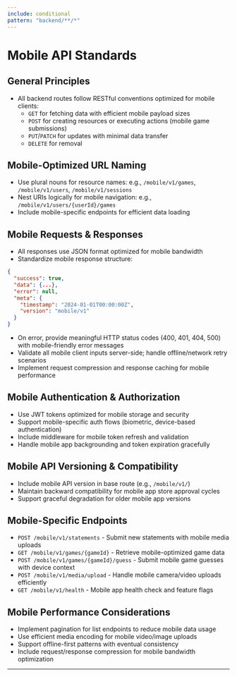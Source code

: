 ```yaml
---
include: conditional
pattern: "backend/**/*"
---
```


# Mobile API Standards

## General Principles
- All backend routes follow RESTful conventions optimized for mobile clients:
  - `GET` for fetching data with efficient mobile payload sizes
  - `POST` for creating resources or executing actions (mobile game submissions)
  - `PUT`/`PATCH` for updates with minimal data transfer
  - `DELETE` for removal

## Mobile-Optimized URL Naming
- Use plural nouns for resource names: e.g., `/mobile/v1/games`, `/mobile/v1/users`, `/mobile/v1/sessions`
- Nest URIs logically for mobile navigation: e.g., `/mobile/v1/users/{userId}/games`
- Include mobile-specific endpoints for efficient data loading

## Mobile Requests & Responses
- All responses use JSON format optimized for mobile bandwidth
- Standardize mobile response structure:

```json
{
  "success": true,
  "data": {...},
  "error": null,
  "meta": {
    "timestamp": "2024-01-01T00:00:00Z",
    "version": "mobile/v1"
  }
}
```

- On error, provide meaningful HTTP status codes (400, 401, 404, 500) with mobile-friendly error messages
- Validate all mobile client inputs server-side; handle offline/network retry scenarios
- Implement request compression and response caching for mobile performance

## Mobile Authentication & Authorization
- Use JWT tokens optimized for mobile storage and security
- Support mobile-specific auth flows (biometric, device-based authentication)
- Include middleware for mobile token refresh and validation
- Handle mobile app backgrounding and token expiration gracefully

## Mobile API Versioning & Compatibility
- Include mobile API version in base route (e.g., `/mobile/v1/`)
- Maintain backward compatibility for mobile app store approval cycles
- Support graceful degradation for older mobile app versions

## Mobile-Specific Endpoints
- `POST /mobile/v1/statements` - Submit new statements with mobile media uploads
- `GET /mobile/v1/games/{gameId}` - Retrieve mobile-optimized game data
- `POST /mobile/v1/games/{gameId}/guess` - Submit mobile game guesses with device context
- `POST /mobile/v1/media/upload` - Handle mobile camera/video uploads efficiently
- `GET /mobile/v1/health` - Mobile app health check and feature flags

## Mobile Performance Considerations
- Implement pagination for list endpoints to reduce mobile data usage
- Use efficient media encoding for mobile video/image uploads
- Support offline-first patterns with eventual consistency
- Include request/response compression for mobile bandwidth optimization

---